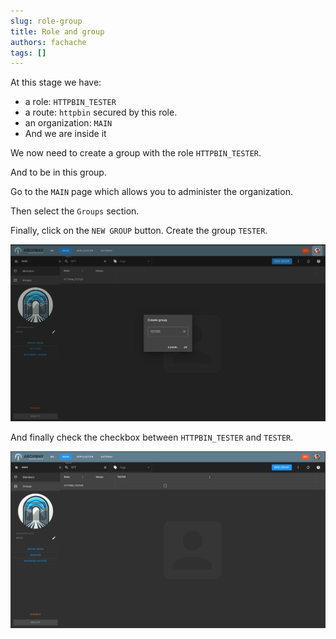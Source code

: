 ```yaml
---
slug: role-group
title: Role and group
authors: fachache
tags: []
---
```


At this stage we have:

 - a role: `HTTPBIN_TESTER`
 - a route: `httpbin` secured by this role.
 - an organization: `MAIN`
 - And we are inside it

We now need to create a group with the role `HTTPBIN_TESTER`.

And to be in this group.

Go to the `MAIN` page which allows you to administer the organization.

Then select the `Groups` section.

Finally, click on the `NEW GROUP` button. Create the group `TESTER`.

![new-group](img/new-group.png)

And finally check the checkbox between `HTTPBIN_TESTER` and `TESTER`.

![role-in-group](img/role-in-group.png)

